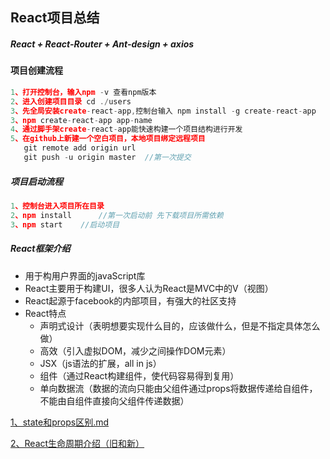 ## React项目总结

##### React + React-Router + Ant-design + axios

#### 项目创建流程

```js
1、打开控制台，输入npm -v 查看npm版本
2、进入创建项目目录 cd ./users
3、先全局安装create-react-app,控制台输入 npm install -g create-react-app
3、npm create-react-app app-name
4、通过脚手架create-react-app能快速构建一个项目结构进行开发
5、在github上新建一个空白项目，本地项目绑定远程项目 
   git remote add origin url
   git push -u origin master  //第一次提交
```

##### 项目启动流程

```js
1、控制台进入项目所在目录
2、npm install      //第一次启动前 先下载项目所需依赖
3、npm start    //启动项目
```

##### React框架介绍

- 用于构用户界面的javaScript库
- React主要用于构建UI，很多人认为React是MVC中的V（视图）
- React起源于facebook的内部项目，有强大的社区支持
- React特点
  - 声明式设计（表明想要实现什么目的，应该做什么，但是不指定具体怎么做）
  - 高效（引入虚拟DOM，减少之间操作DOM元素）
  - JSX（js语法的扩展，all in js）
  - 组件（通过React构建组件，使代码容易得到复用）
  - 单向数据流（数据的流向只能由父组件通过props将数据传递给自组件，不能由自组件直接向父组件传递数据）


<a href='./state和props区别.md' >1、state和props区别.md</a>
<div><a href='./React生命周期' >2、React生命周期介绍（旧和新）</a></div>

